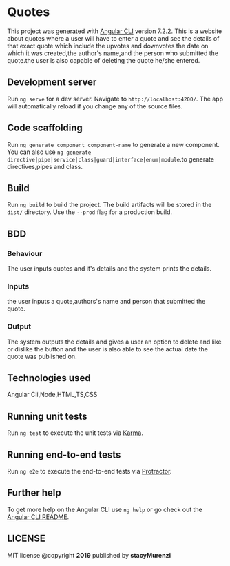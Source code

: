# Quotes

This project was generated with [Angular CLI](https://github.com/angular/angular-cli) version 7.2.2.
This is a website about quotes where a user will have to enter a quote and see the details of that exact quote which include the upvotes and downvotes the date on which it was created,the author's name,and the person who submitted the quote.the user is also capable of deleting the quote he/she entered.

## Development server

Run `ng serve` for a dev server. Navigate to `http://localhost:4200/`. The app will automatically reload if you change any of the source files.

## Code scaffolding

Run `ng generate component component-name` to generate a new component. You can also use `ng generate directive|pipe|service|class|guard|interface|enum|module`.to generate directives,pipes and class.

## Build

Run `ng build` to build the project. The build artifacts will be stored in the `dist/` directory. Use the `--prod` flag for a production build.
## BDD 
### Behaviour
The user inputs quotes and it's details and the system prints the details.
### Inputs
the user inputs a quote,authors's name and person that submitted the quote.
### Output
The system outputs the details and gives a user an option to delete and like or dislike the button and the user is also able to see the actual date the quote was published on.
## Technologies used
Angular Cli,Node,HTML,TS,CSS

## Running unit tests

Run `ng test` to execute the unit tests via [Karma](https://karma-runner.github.io).

## Running end-to-end tests

Run `ng e2e` to execute the end-to-end tests via [Protractor](http://www.protractortest.org/).

## Further help

To get more help on the Angular CLI use `ng help` or go check out the [Angular CLI README](https://github.com/angular/angular-cli/blob/master/README.md).
## LICENSE
MIT license @copyright **2019** published by **stacyMurenzi**
